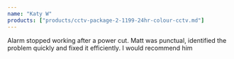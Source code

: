 ```yaml
---
name: "Katy W"
products: ["products/cctv-package-2-1199-24hr-colour-cctv.md"]
---
```


Alarm stopped working after a power cut. Matt was punctual, identified the problem quickly and fixed it efficiently. I would recommend him